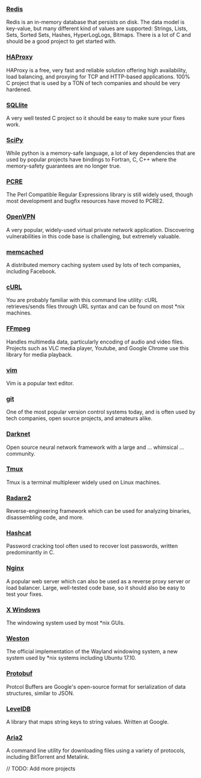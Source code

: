 ### [Redis](https://github.com/returntocorp-hackathon/redis)
Redis is an in-memory database that persists on disk. The data model is key-value, but many different kind of values are supported: Strings, Lists, Sets, Sorted Sets, Hashes, HyperLogLogs, Bitmaps. There is a lot of C and should be a good project to get started with.

### [HAProxy](https://github.com/returntocorp-hackathon/haproxy)
HAProxy is a free, very fast and reliable solution offering high availability, load balancing, and proxying for TCP and HTTP-based applications. 100% C project that is used by a TON of tech companies and should be very hardened.

### [SQLlite](https://github.com/returntocorp-hackathon/sqlite)
A very well tested C project so it should be easy to make sure your fixes work.

### [SciPy](https://github.com/returntocorp-hackathon/scipy)
While python is a memory-safe language, a lot of key dependencies that are used by popular projects have bindings to Fortran, C, C++ where the memory-safety guarantees are no longer true.  

### [PCRE]()
The Perl Compatible Regular Expressions library is still widely used, though most development and bugfix resources have moved to PCRE2.

### [OpenVPN]()
A very popular, widely-used virtual private network application. Discovering vulnerabilities in this code base is challenging, but extremely valuable.

### [memcached]()
A distributed memory caching system used by lots of tech companies, including Facebook.

### [cURL]()
You are probably familiar with this command line utility: cURL retrieves/sends files through URL syntax and can be found on most \*nix machines.

### [FFmpeg]()
Handles multimedia data, particularly encoding of audio and video files. Projects such as VLC media player, Youtube, and Google Chrome use this library for media playback.

### [vim]()
Vim is a popular text editor.

### [git]()
One of the most popular version control systems today, and is often used by tech companies, open source projects, and amateurs alike.

### [Darknet]()
Open source neural network framework with a large and ... whimsical ... community.

### [Tmux]()
Tmux is a terminal multiplexer widely used on Linux machines.

### [Radare2]()
Reverse-engineering framework which can be used for analyzing binaries, disassembling code, and more.

### [Hashcat]()
Password cracking tool often used to recover lost passwords, written predominantly in C.

### [Nginx]()
A popular web server which can also be used as a reverse proxy server or load balancer. Large, well-tested code base, so it should also be easy to test your fixes.

### [X Windows]()
The windowing system used by most \*nix GUIs.

### [Weston]()
The official implementation of the Wayland windowing system, a new system used by \*nix systems including Ubuntu 17.10.

### [Protobuf]()
Protcol Buffers are Google's open-source format for serialization of data structures, similar to JSON.

### [LevelDB]()
A library that maps string keys to string values. Written at Google.

### [Aria2]()
A command line utility for downloading files using a variety of protocols, including BitTorrent and Metalink.



// TODO: Add more projects
